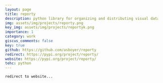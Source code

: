 ```yaml
---
layout: page
title: reporty
description: python library for organizing and distributing visual data
img: assets/img/projects/reporty.png
key_img: assets/img/projects/reportyk.png
importance: 1
category: work
giscus_comments: false
key: true
github: https://github.com/asboyer/reporty
redirect: https://pypi.org/project/reporty/
website: https://pypi.org/project/reporty/
tehc: python
---
```


    redirect to website...
